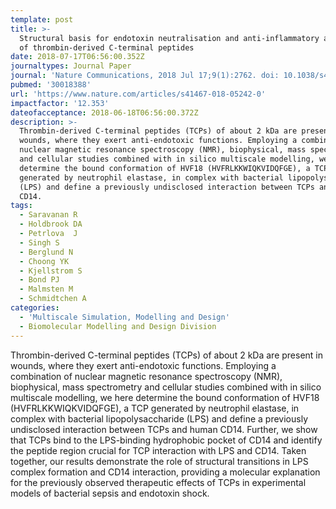 ```yaml
---
template: post
title: >-
  Structural basis for endotoxin neutralisation and anti-inflammatory activity
  of thrombin-derived C-terminal peptides
date: 2018-07-17T06:56:00.352Z
journaltypes: Journal Paper
journal: 'Nature Communications, 2018 Jul 17;9(1):2762. doi: 10.1038/s41467-018-05242-0'
pubmed: '30018388'
url: 'https://www.nature.com/articles/s41467-018-05242-0'
impactfactor: '12.353'
dateofacceptance: 2018-06-18T06:56:00.372Z
description: >-
  Thrombin-derived C-terminal peptides (TCPs) of about 2 kDa are present in
  wounds, where they exert anti-endotoxic functions. Employing a combination of
  nuclear magnetic resonance spectroscopy (NMR), biophysical, mass spectrometry
  and cellular studies combined with in silico multiscale modelling, we here
  determine the bound conformation of HVF18 (HVFRLKKWIQKVIDQFGE), a TCP
  generated by neutrophil elastase, in complex with bacterial lipopolysaccharide
  (LPS) and define a previously undisclosed interaction between TCPs and human
  CD14.
tags:
  - Saravanan R
  - Holdbrook DA
  - Petrlova  J
  - Singh S
  - Berglund N
  - Choong YK
  - Kjellstrom S
  - Bond PJ
  - Malmsten M
  - Schmidtchen A
categories:
  - 'Multiscale Simulation, Modelling and Design'
  - Biomolecular Modelling and Design Division
---
```

<!--StartFragment-->

Thrombin-derived C-terminal peptides (TCPs) of about 2 kDa are present in wounds, where they exert anti-endotoxic functions. Employing a combination of nuclear magnetic resonance spectroscopy (NMR), biophysical, mass spectrometry and cellular studies combined with in silico multiscale modelling, we here determine the bound conformation of HVF18 (HVFRLKKWIQKVIDQFGE), a TCP generated by neutrophil elastase, in complex with bacterial lipopolysaccharide (LPS) and define a previously undisclosed interaction between TCPs and human CD14. Further, we show that TCPs bind to the LPS-binding hydrophobic pocket of CD14 and identify the peptide region crucial for TCP interaction with LPS and CD14. Taken together, our results demonstrate the role of structural transitions in LPS complex formation and CD14 interaction, providing a molecular explanation for the previously observed therapeutic effects of TCPs in experimental models of bacterial sepsis and endotoxin shock.

<!--EndFragment-->
